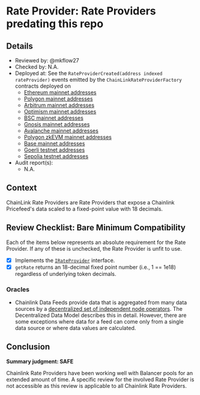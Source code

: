 # Rate Provider: Rate Providers predating this repo

## Details
- Reviewed by: @mkflow27
- Checked by: N.A.
- Deployed at:
    See the `RateProviderCreated(address indexed rateProvider)` events emitted by the `ChainLinkRateProviderFactory` contracts deployed on
    - [Ethereum mainnet addresses](https://etherscan.io/address/0x1311Fbc9F60359639174c1e7cC2032DbDb5Cc4d1)
    - [Polygon mainnet addresses](https://polygonscan.com/address/0xa3b370092aeb56770B23315252aB5E16DAcBF62B#code)
    - [Arbitrum mainnet addresses](https://arbiscan.io/address/0x5DbAd78818D4c8958EfF2d5b95b28385A22113Cd#code)
    - [Optimism mainnet addresses](https://optimistic.etherscan.io/address/0x83E443EF4f9963C77bd860f94500075556668cb8)
    - [BSC mainnet addresses](https://bscscan.com/address/0x6817149cb753BF529565B4D023d7507eD2ff4Bc0#code)
    - [Gnosis mainnet addresses](https://gnosisscan.io/address/0xDB8d758BCb971e482B2C45f7F8a7740283A1bd3A#code)
    - [Avalanche mainnet addresses](https://snowtrace.dev/address/0x76578ecf9a141296Ec657847fb45B0585bCDa3a6/contract/43114/code)
    - [Polygon zkEVM mainnet addresses](https://zkevm.polygonscan.com/address/0x4132f7AcC9dB7A6cF7BE2Dd3A9DC8b30C7E6E6c8#code)
    - [Base mainnet addresses](https://basescan.org/address/0x0a973b6db16c2ded41dc91691cc347beb0e2442b#code)
    - [Goerli testnet addresses](https://goerli.etherscan.io/address/0xDB8d758BCb971e482B2C45f7F8a7740283A1bd3A#code)
    - [Sepolia testnet addresses](https://sepolia.etherscan.io/address/0xA8920455934Da4D853faac1f94Fe7bEf72943eF1#code)
- Audit report(s):
    - N.A.

## Context
ChainLink Rate Providers are Rate Providers that expose a Chainlink Pricefeed's data scaled to a fixed-point value with 18 decimals. 

## Review Checklist: Bare Minimum Compatibility
Each of the items below represents an absolute requirement for the Rate Provider. If any of these is unchecked, the Rate Provider is unfit to use.

- [x] Implements the [`IRateProvider`](https://github.com/balancer/balancer-v2-monorepo/blob/bc3b3fee6e13e01d2efe610ed8118fdb74dfc1f2/pkg/interfaces/contracts/pool-utils/IRateProvider.sol) interface.
- [x] `getRate` returns an 18-decimal fixed point number (i.e., 1 == 1e18) regardless of underlying token decimals.

### Oracles
- Chainlink Data Feeds provide data that is aggregated from many data sources by a [decentralized set of independent node operators](https://docs.chain.link/architecture-overview/architecture-decentralized-model?parent=dataFeeds). The Decentralized Data Model describes this in detail. However, there are some exceptions where data for a feed can come only from a single data source or where data values are calculated.

## Conclusion
**Summary judgment: SAFE**

Chainlink Rate Providers have been working well with Balancer pools for an extended amount of time. A specific review for the involved Rate Provider is not accessible as this review is applicable to all Chainlink Rate Providers.